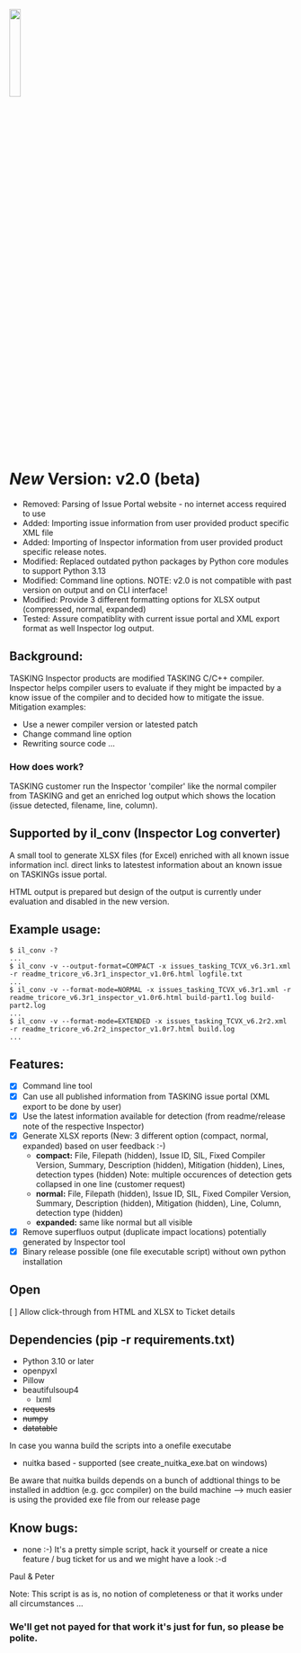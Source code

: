 <p>
  <img src="res/logo.png" width="20%">
</p>

# *New* Version: v2.0 (beta)
- Removed: Parsing of Issue Portal website - no internet access required to use
- Added:   Importing issue information from user provided product specific XML file
- Added:   Importing of Inspector information from user provided product specific release notes.
- Modified: Replaced outdated python packages by Python core modules to support Python 3.13
- Modified: Command line options. NOTE: v2.0 is not compatible with past version on output and on CLI interface!
- Modified: Provide 3 different formatting options for XLSX output (compressed, normal, expanded)
- Tested:   Assure compatiblity with current issue portal and XML export format as well Inspector log output.


## Background:
TASKING Inspector products are modified TASKING C/C++ compiler. Inspector helps compiler users to evaluate if they might be impacted by a know issue of the compiler and to decided how to mitigate the issue.
Mitigation examples:
- Use a newer compiler version or latested patch
- Change command line option
- Rewriting source code
...

### How does work?
TASKING customer run the Inspector 'compiler' like the normal compiler from TASKING and get an enriched log output which shows the location (issue detected, filename, line, column).

## Supported by **il_conv** (**I**nspector **L**og **conv**erter)
A small tool to generate XLSX files (for Excel) enriched with all known issue information incl. direct links to latestest information about an known issue on TASKINGs issue portal.

HTML output is prepared but design of the output is currently under evaluation and disabled in the new version.

## Example usage:
```
$ il_conv -?
...
$ il_conv -v --output-format=COMPACT -x issues_tasking_TCVX_v6.3r1.xml -r readme_tricore_v6.3r1_inspector_v1.0r6.html logfile.txt
...
$ il_conv -v --format-mode=NORMAL -x issues_tasking_TCVX_v6.3r1.xml -r readme_tricore_v6.3r1_inspector_v1.0r6.html build-part1.log build-part2.log
...
$ il_conv -v --format-mode=EXTENDED -x issues_tasking_TCVX_v6.2r2.xml -r readme_tricore_v6.2r2_inspector_v1.0r7.html build.log
...
```
## Features:
- [x] Command line tool
- [x] Can use all published information from TASKING issue portal (XML export to be done by user)
- [x] Use the latest information available for detection (from readme/release note of the respective Inspector)
- [x] Generate XLSX reports (New: 3 different option (compact, normal, expanded) based on user feedback :-)
  - **compact:** File, Filepath (hidden), Issue ID, SIL, Fixed Compiler Version, Summary, Description (hidden), Mitigation (hidden), Lines, detection types (hidden)
  Note: multiple occurences of detection gets collapsed in one line (customer request)  
  - **normal:** File, Filepath (hidden), Issue ID, SIL, Fixed Compiler Version, Summary, Description (hidden), Mitigation (hidden), Line, Column, detection type (hidden) 
  - **expanded:** same like normal but all visible
- [x] Remove superfluos output (duplicate impact locations) potentially generated by Inspector tool
- [x] Binary release possible (one file executable script) without own python installation

## Open
[ ] Allow click-through from HTML and XLSX to Ticket details

## Dependencies (pip -r requirements.txt)
- Python 3.10 or later
- openpyxl
- Pillow
- beautifulsoup4
  - lxml 
- ~~requests~~
- ~~numpy~~
- ~~datatable~~

In case you wanna build the scripts into a onefile executabe
- nuitka based - supported (see create_nuitka_exe.bat on windows)

Be aware that nuitka builds depends on a bunch of addtional things to be installed in addtion (e.g. gcc compiler) on the build machine
--> much easier is using the provided exe file from our release page

## Know bugs: 
- none :-)
  It's a pretty simple script, hack it yourself or create a nice feature / bug ticket for us and we might have a look :-d

Paul & Peter

  
Note: 
This script is as is, no notion of completeness or that it works under all circumstances ...
### We'll get not payed for that work it's just for fun, so please be polite.
  


